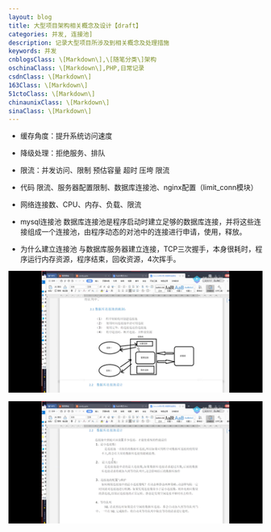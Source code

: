 ```yaml
---
layout: blog
title: 大型项目架构相关概念及设计【draft】
categories: 并发, 连接池]
description: 记录大型项目所涉及到相关概念及处理措施
keywords: 并发
cnblogsClass: \[Markdown\],\[随笔分类\]架构
oschinaClass: \[Markdown\],PHP,日常记录
csdnClass: \[Markdown\]
163Class: \[Markdown\]
51ctoClass: \[Markdown\]
chinaunixClass: \[Markdown\]
sinaClass: \[Markdown\]
---
```


- 缓存角度：提升系统访问速度
- 降级处理：拒绝服务、排队
- 限流：并发访问、限制 预估容量 超时 压垮 限流
- 代码 限流、服务器配置限制、数据库连接池、nginx配置（limit_conn模块）
- 网络连接数、CPU、内存、负载、限流

- mysql连接池
数据库连接池是程序启动时建立足够的数据库连接，并将这些连接组成一个连接池，由程序动态的对池中的连接进行申请，使用，释放。

- 为什么建立连接池
与数据库服务器建立连接，TCP三次握手，本身很耗时，程序运行内存资源，程序结束，回收资源，4次挥手。

![image](https://raw.githubusercontent.com/WalkingSun/WindBlog/gh-pages/images/blog/Screenshot_20190424-221704.jpg)

![image](https://raw.githubusercontent.com/WalkingSun/WindBlog/gh-pages/images/blog/Screenshot_20190424-221824.jpg)



